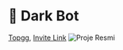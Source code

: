 # 🤖 Dark Bot
[Topgg](https://top.gg/bot/1157779657467379823/),
[Invite Link](https://ptb.discord.com/api/oauth2/authorize?client_id=1157779657467379823&permissions=8&scope=bot%20applications.commands)
![Proje Resmi](pandis.png)
